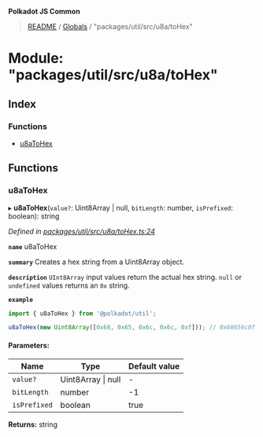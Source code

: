 **Polkadot JS Common**

> [README](../README.md) / [Globals](../globals.md) / "packages/util/src/u8a/toHex"

# Module: "packages/util/src/u8a/toHex"

## Index

### Functions

* [u8aToHex](_packages_util_src_u8a_tohex_.md#u8atohex)

## Functions

### u8aToHex

▸ **u8aToHex**(`value?`: Uint8Array \| null, `bitLength`: number, `isPrefixed`: boolean): string

*Defined in [packages/util/src/u8a/toHex.ts:24](https://github.com/polkadot-js/common/blob/975103fd/packages/util/src/u8a/toHex.ts#L24)*

**`name`** u8aToHex

**`summary`** Creates a hex string from a Uint8Array object.

**`description`** 
`UInt8Array` input values return the actual hex string. `null` or `undefined` values returns an `0x` string.

**`example`** 
<BR>

```javascript
import { u8aToHex } from '@polkadot/util';

u8aToHex(new Uint8Array([0x68, 0x65, 0x6c, 0x6c, 0xf])); // 0x68656c0f
```

#### Parameters:

Name | Type | Default value |
------ | ------ | ------ |
`value?` | Uint8Array \| null | - |
`bitLength` | number | -1 |
`isPrefixed` | boolean | true |

**Returns:** string
